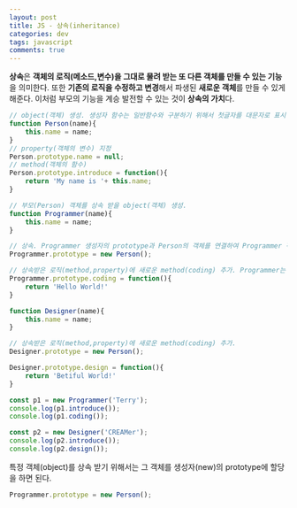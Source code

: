 ```yaml
---  
layout: post
title: JS - 상속(inheritance)
categories: dev
tags: javascript
comments: true
---
```

**상속**은 **객체의 로직(메소드,변수)을 그대로 물려 받는 또 다른 객체를 만들 수 있는 기능**을 의미한다. 또한 **기존의 로직을 수정하고 변경**해서 파생된 **새로운 객체**를 만들 수 있게 해준다. 이처럼 부모의 기능을 계승 발전할 수 있는 것이 **상속의 가치**다.


```javascript
// object(객체) 생성. 생성자 함수는 일반함수와 구분하기 위해서 첫글자를 대문자로 표시
function Person(name){
    this.name = name;
}
// property(객체의 변수) 지정
Person.prototype.name = null;
// method(객체의 함수)
Person.prototype.introduce = function(){
    return 'My name is '+ this.name;
}

// 부모(Person) 객체를 상속 받을 object(객체) 생성.
function Programmer(name){
    this.name = name;
}

// 상속. Programmer 생성자의 prototype과 Person의 객체를 연결하여 Programmer 객체도 person의 메소드(객체 내의 함수) introduce를 사용할 수 있게 되었다. 
Programmer.prototype = new Person();

// 상속받은 로직(method,property)에 새로운 method(coding) 추가. Programmer는 Person의 기능을 가지고 있으면서 Person이 가지고 있지 않은 기능인 메소드 coding을 가지고 있다. 
Programmer.prototype.coding = function(){
    return 'Hello World!'
}

function Designer(name){
    this.name = name;
}

// 상속받은 로직(method,property)에 새로운 method(coding) 추가. 
Designer.prototype = new Person();

Designer.prototype.design = function(){
    return 'Betiful World!'
}

const p1 = new Programmer('Terry');
console.log(p1.introduce());
console.log(p1.coding());

const p2 = new Designer('CREAMer');
console.log(p2.introduce());
console.log(p2.design());
```

특정 객체(object)를 상속 받기 위해서는 그 객체를 생성자(new)의 prototype에 할당을 하면 된다.

```javascript
Programmer.prototype = new Person();
```